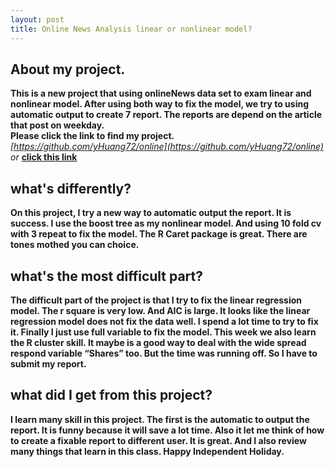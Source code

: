 ```yaml
---
layout: post  
title: Online News Analysis linear or nonlinear model? 
---
```

## About my project.

**This is a new project that using onlineNews data set to exam linear and nonlinear model. After using both way to fix the model, we try to using automatic output to create 7 report.
The reports are depend on the article that post on weekday.   
Please click the link to find my project.**       
*[https://github.com/yHuang72/online](https://github.com/yHuang72/online)*  *or* **[click this link](https://github.com/yHuang72/online)**    

## what's differently?
**On this project, I try a new way to automatic output the report. It is success. I use the boost tree as my nonlinear model. And using 10 fold cv with 3 repeat to fix the model. The R  Caret package is great. There are tones mothed you can choice.**

## what's the most difficult part?

**The difficult part of the project is that I try to fix the linear regression model. The r square is very low. And AIC is large. It looks like the linear regression model does not fix the data well. I spend a lot time to try to fix it. Finally I just use full variable to fix the model. This week we also learn the R cluster skill. It maybe is a good way to deal with the wide spread respond variable “Shares” too. But the time was running off. So I have to submit my report.**

## what did I get from this project?

**I learn many skill in this project. The first is the automatic to output the report. It is funny because it will save a lot time. Also it let me think of how to create a fixable report to different  user. It is great. And I also review many things that learn in this class. 
Happy Independent Holiday.**


